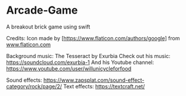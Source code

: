 # Arcade-Game
A breakout brick game using swift

Credits:
Icon made by [https://www.flaticon.com/authors/google] from www.flaticon.com

Background music: The Tesseract by Exurbia
Check out his music: https://soundcloud.com/exurbia-1
And his Youtube channel: https://www.youtube.com/user/willunicycleforfood

Sound effects: https://www.zapsplat.com/sound-effect-category/rock/page/2/
Text effects: https://textcraft.net/


